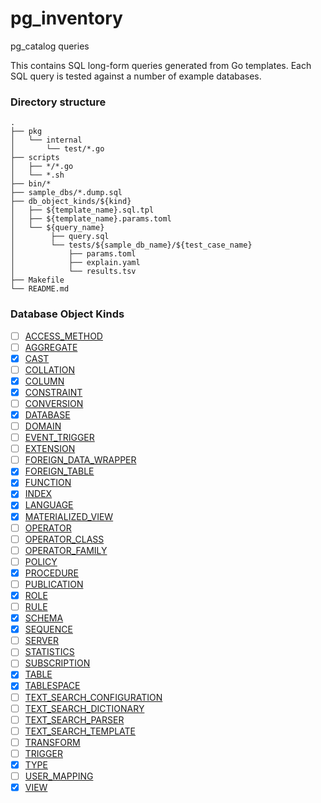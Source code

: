 # pg_inventory

pg_catalog queries

This contains SQL long-form queries generated from Go templates.
Each SQL query is tested against a number of example databases.

### Directory structure

```
.
├── pkg
│   └── internal
│       └── test/*.go
├── scripts
│   ├── */*.go
│   └── *.sh
├── bin/*
├── sample_dbs/*.dump.sql
├── db_object_kinds/${kind}
│   ├── ${template_name}.sql.tpl
│   ├── ${template_name}.params.toml
│   └── ${query_name}
│        ├── query.sql
│        └── tests/${sample_db_name}/${test_case_name}
│            ├── params.toml
│            ├── explain.yaml
│            └── results.tsv
├── Makefile
└── README.md
```

### Database Object Kinds

- [ ] [ACCESS_METHOD](./ACCESS_METHOD/)
- [ ] [AGGREGATE](./AGGREGATE/)
- [x] [CAST](./CAST/)
- [ ] [COLLATION](./COLLATION/)
- [x] [COLUMN](./COLUMN/README.md)
- [x] [CONSTRAINT](./CONSTRAINT/)
- [ ] [CONVERSION](./CONVERSION/)
- [x] [DATABASE](./DATABASE/)
- [ ] [DOMAIN](./DOMAIN/)
- [ ] [EVENT_TRIGGER](./EVENT_TRIGGER/)
- [ ] [EXTENSION](./EXTENSION/)
- [ ] [FOREIGN_DATA_WRAPPER](./FOREIGN_DATA_WRAPPER/)
- [x] [FOREIGN_TABLE](./FOREIGN_TABLE/)
- [x] [FUNCTION](./PROCEDURE/)
- [x] [INDEX](./INDEX/)
- [x] [LANGUAGE](./LANGUAGE/)
- [x] [MATERIALIZED_VIEW](./MATERIALIZED_VIEW/)
- [ ] [OPERATOR](./OPERATOR/)
- [ ] [OPERATOR_CLASS](./OPERATOR_CLASS/)
- [ ] [OPERATOR_FAMILY](./OPERATOR_FAMILY/)
- [ ] [POLICY](./POLICY/)
- [x] [PROCEDURE](./PROCEDURE/)
- [ ] [PUBLICATION](./PUBLICATION/)
- [x] [ROLE](./ROLE/)
- [ ] [RULE](./RULE/)
- [x] [SCHEMA](./SCHEMA/)
- [x] [SEQUENCE](./SEQUENCE/)
- [ ] [SERVER](./SERVER/)
- [ ] [STATISTICS](./STATISTICS/)
- [ ] [SUBSCRIPTION](./SUBSCRIPTION/)
- [x] [TABLE](./TABLE/)
- [x] [TABLESPACE](./TABLESPACE/)
- [ ] [TEXT_SEARCH_CONFIGURATION](./TEXT_SEARCH_CONFIGURATION/)
- [ ] [TEXT_SEARCH_DICTIONARY](./TEXT_SEARCH_DICTIONARY/)
- [ ] [TEXT_SEARCH_PARSER](./TEXT_SEARCH_PARSER/)
- [ ] [TEXT_SEARCH_TEMPLATE](./TEXT_SEARCH_TEMPLATE/)
- [ ] [TRANSFORM](./TRANSFORM/)
- [ ] [TRIGGER](./TRIGGER/)
- [x] [TYPE](./TYPE/)
- [ ] [USER_MAPPING](./USER_MAPPING/)
- [x] [VIEW](./VIEW/)
